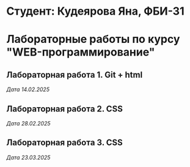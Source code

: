 # Cтудент: Кудеярова Яна, ФБИ-31

# Лабораторные работы по курсу "WEB-программирование"

## Лабораторная работа 1. Git + html

*Дата 14.02.2025* 

## Лабораторная работа 2. CSS

*Дата 28.02.2025*

## Лабораторная работа 3. CSS

*Дата 23.03.2025*
